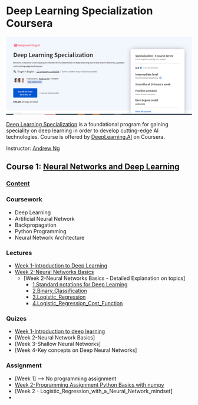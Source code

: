 # Deep Learning Specialization Coursera

![](Deep-Learning-Coursera-info.PNG)

[Deep Learning Specialization](https://www.coursera.org/specializations/deep-learning) is a foundational program for gaining speciality on deep learning in order to develop cutting-edge AI technologies. Course is offered by [DeepLearning.AI](https://www.deeplearning.ai/) on Coursera. 

Instructor: [Andrew Ng](http://www.andrewng.org/)

## Course 1: [Neural Networks and Deep Learning](https://www.coursera.org/learn/neural-networks-deep-learning?specialization=deep-learning) 

### [Content](https://github.com/SatishAdhikari/Deep-Learning-Specialization-Coursera/tree/main/Neural%20Networks%20and%20Deep%20Learning)

### Coursework
- Deep Learning
- Artificial Neural Network
- Backpropagation
- Python Programming
- Neural Network Architecture

### Lectures
- [Week 1-Introduction to Deep Learning](https://github.com/SatishAdhikari/Deep-Learning-Specialization-Coursera/blob/2e2e9c9b4e37e74de8b393e70959ebf56be7f238/Neural%20Networks%20and%20Deep%20Learning/Lectures/NNDL-Week%201.pdf)
- [Week 2-Neural Networks Basics](https://github.com/SatishAdhikari/Deep-Learning-Specialization-Coursera/blob/2e2e9c9b4e37e74de8b393e70959ebf56be7f238/Neural%20Networks%20and%20Deep%20Learning/Lectures/NNDL-Week%202.pdf)
  - [Week 2-Neural Networks Basics - Detailed Explanation on topics] 
    - [1.Standard notations for Deep Learning](https://github.com/SatishAdhikari/Deep-Learning-Specialization-Coursera/blob/2e2e9c9b4e37e74de8b393e70959ebf56be7f238/Neural%20Networks%20and%20Deep%20Learning/Lectures/additional_explanantion-Week%202/1.%20Standard%20notations%20for%20Deep%20Learning.pdf)
    - [2.Binary_Classification](https://github.com/SatishAdhikari/Deep-Learning-Specialization-Coursera/blob/2e2e9c9b4e37e74de8b393e70959ebf56be7f238/Neural%20Networks%20and%20Deep%20Learning/Lectures/additional_explanantion-Week%202/2.%20Binary_Classification.pdf)
    - [3.Logistic_Regression](https://github.com/SatishAdhikari/Deep-Learning-Specialization-Coursera/blob/2e2e9c9b4e37e74de8b393e70959ebf56be7f238/Neural%20Networks%20and%20Deep%20Learning/Lectures/additional_explanantion-Week%202/3.%20Logistic_Regression.pdf)
    - [4.Logistic_Regression_Cost_Function](https://github.com/SatishAdhikari/Deep-Learning-Specialization-Coursera/blob/2e2e9c9b4e37e74de8b393e70959ebf56be7f238/Neural%20Networks%20and%20Deep%20Learning/Lectures/additional_explanantion-Week%202/4.%20Logistic_Regression_Cost_Function.pdf)

### Quizes
- [Week 1-Introduction to deep learning](https://github.com/SatishAdhikari/Deep-Learning-Specialization-Coursera/blob/2e2e9c9b4e37e74de8b393e70959ebf56be7f238/Neural%20Networks%20and%20Deep%20Learning/Quizes/Week1-Introduction-to-deep-learning.pdf)
- [Week 2-Neural Network Basics]
- [Week 3-Shallow Neural Networks]
- [Week 4-Key concepts on Deep Neural Networks]

### Assignment 
- [Week 1] --> No programming assignment
- [Week 2-Programming Assignment Python Basics with numpy](https://github.com/SatishAdhikari/Deep-Learning-Specialization-Coursera/blob/6c788ec5e8707eac59d3d8a0a5a02975f451a04e/Neural%20Networks%20and%20Deep%20Learning/Assignments/Week%202-Deep%20Neural%20Network%20Basics/Python_Basics_with_Numpy.ipynb)
- [Week 2 - Logistic_Regression_with_a_Neural_Network_mindset]
- 
